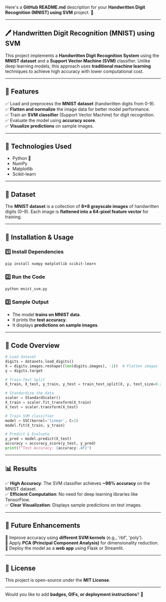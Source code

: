 Here's a **GitHub README.md** description for your **Handwritten Digit Recognition (MNIST) using SVM** project. 🚀  

---

## **🖊 Handwritten Digit Recognition (MNIST) using SVM**  

This project implements a **Handwritten Digit Recognition System** using the **MNIST dataset** and a **Support Vector Machine (SVM)** classifier. Unlike deep learning models, this approach uses **traditional machine learning** techniques to achieve high accuracy with lower computational cost.  

---

## **📌 Features**
✅ Load and preprocess the **MNIST dataset** (handwritten digits from 0-9).  
✅ **Flatten and normalize** the image data for better model performance.  
✅ Train an **SVM classifier** (Support Vector Machine) for digit recognition.  
✅ Evaluate the model using **accuracy score**.  
✅ **Visualize predictions** on sample images.  

---

## **🚀 Technologies Used**
- Python 🐍  
- NumPy  
- Matplotlib  
- Scikit-learn  

---

## **📂 Dataset**
The **MNIST dataset** is a collection of **8×8 grayscale images** of handwritten digits (0–9). Each image is **flattened into a 64-pixel feature vector** for training.  

---

## **📜 Installation & Usage**
### **1️⃣ Install Dependencies**
```bash
pip install numpy matplotlib scikit-learn
```

### **2️⃣ Run the Code**
```bash
python mnist_svm.py
```

### **3️⃣ Sample Output**
- The model **trains on MNIST data**.  
- It prints the **test accuracy**.  
- It displays **predictions on sample images**.  

---

## **📌 Code Overview**
```python
# Load dataset
digits = datasets.load_digits()
X = digits.images.reshape((len(digits.images), -1))  # Flatten images
y = digits.target

# Train-Test Split
X_train, X_test, y_train, y_test = train_test_split(X, y, test_size=0.2, random_state=42)

# Standardize the data
scaler = StandardScaler()
X_train = scaler.fit_transform(X_train)
X_test = scaler.transform(X_test)

# Train SVM classifier
model = SVC(kernel='linear', C=1)
model.fit(X_train, y_train)

# Predict & Evaluate
y_pred = model.predict(X_test)
accuracy = accuracy_score(y_test, y_pred)
print(f"Test Accuracy: {accuracy:.4f}")
```

---

## **📊 Results**
✅ **High Accuracy**: The SVM classifier achieves **~98% accuracy** on the MNIST dataset.  
✅ **Efficient Computation**: No need for deep learning libraries like TensorFlow.  
✅ **Clear Visualization**: Displays sample predictions on test images.  

---

## **🎯 Future Enhancements**
🚀 Improve accuracy using **different SVM kernels** (e.g., 'rbf', 'poly').  
🚀 Apply **PCA (Principal Component Analysis)** for dimensionality reduction.  
🚀 Deploy the model as a **web app** using Flask or Streamlit.  

---

## **📜 License**
This project is open-source under the **MIT License**.  

---

Would you like to add **badges, GIFs, or deployment instructions**? 🚀
